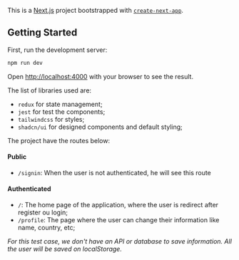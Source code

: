 This is a [Next.js](https://nextjs.org) project bootstrapped with [`create-next-app`](https://nextjs.org/docs/app/api-reference/cli/create-next-app).

## Getting Started

First, run the development server:

```bash
npm run dev
```

Open [http://localhost:4000](http://localhost:4000) with your browser to see the result.

The list of libraries used are:

- `redux` for state management;
- `jest` for test the components;
- `tailwindcss` for styles;
- `shadcn/ui` for designed components and default styling;

The project have the routes below:

#### Public

- `/signin`: When the user is not authenticated, he will see this route

#### Authenticated

- `/`: The home page of the application, where the user is redirect after register ou login;
- `/profile`: The page where the user can change their information like name, country, etc;

_For this test case, we don't have an API or database to save information. All the user will be saved on localStorage._
